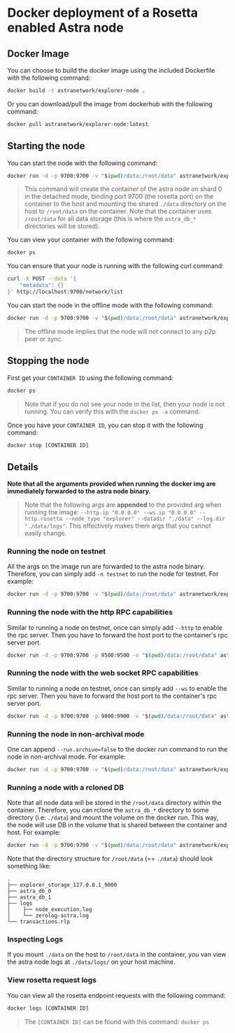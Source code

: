 # Docker deployment of a Rosetta enabled Astra node

## Docker Image

You can choose to build the docker image using the included Dockerfile with the following command:

```bash
docker build -t astranetwork/explorer-node .
```

Or you can download/pull the image from dockerhub with the following command:

```bash
docker pull astranetwork/explorer-node:latest
```

## Starting the node

You can start the node with the following command:

```bash
docker run -d -p 9700:9700 -v "$(pwd)/data:/root/data" astranetwork/explorer-node --run.shard=0
```

> This command will create the container of the astra node on shard 0 in the detached mode,
> binding port 9700 (the rosetta port) on the container to the host and mounting the shared
> `./data` directory on the host to `/root/data` on the container. Note that the container
> uses `/root/data` for all data storage (this is where the `astra_db_*` directories will be stored).

You can view your container with the following command:

```bash
docker ps
```

You can ensure that your node is running with the following curl command:

```bash
curl -X POST --data '{
    "metadata": {}
}' http://localhost:9700/network/list
```

You can start the node in the offline mode with the following command:

```bash
docker run -d -p 9700:9700 -v "$(pwd)/data:/root/data" astranetwork/explorer-node --run.shard=0 --run.offline
```

> The offline mode implies that the node will not connect to any p2p peer or sync.

## Stopping the node

First get your `CONTAINER ID` using the following command:

```bash
docker ps
```

> Note that if you do not see your node in the list, then your node is not running.
> You can verify this with the `docker ps -a` command.

Once you have your `CONTAINER ID`, you can stop it with the following command:

```bash
docker stop [CONTAINER ID]
```

## Details

**Note that all the arguments provided when running the docker img are immediately forwarded to the astra node binary.**

> Note that the following args are **appended** to the provided arg when running the image:
> `--http.ip "0.0.0.0" --ws.ip "0.0.0.0" --http.rosetta --node_type "explorer" --datadir "./data" --log.dir "./data/logs"`.
> This effectively makes them args that you cannot easily change.

### Running the node on testnet

All the args on the image run are forwarded to the astra node binary. Therefore, you can simply add `-n testnet` to
run the node for testnet. For example:

```bash
docker run -d -p 9700:9700 -v "$(pwd)/data:/root/data" astranetwork/explorer-node --run.shard=0 -n testnet
```

### Running the node with the http RPC capabilities

Similar to running a node on testnet, once can simply add `--http` to enable the rpc server. Then you have to forward
the host port to the container's rpc server port.

```bash
docker run -d -p 9700:9700 -p 9500:9500 -v "$(pwd)/data:/root/data" astranetwork/explorer-node --run.shard=0 -n testnet --http
```

### Running the node with the web socket RPC capabilities

Similar to running a node on testnet, once can simply add `--ws` to enable the rpc server. Then you have to forward
the host port to the container's rpc server port.

```bash
docker run -d -p 9700:9700 -p 9800:9900 -v "$(pwd)/data:/root/data" astranetwork/explorer-node --run.shard=0 -n testnet --ws
```

### Running the node in non-archival mode

One can append `--run.archive=false` to the docker run command to run the node in non-archival mode. For example:

```bash
docker run -d -p 9700:9700 -v "$(pwd)/data:/root/data" astranetwork/explorer-node --run.shard=0 -n testnet --run.archive=false
```

### Running a node with a rcloned DB

Note that all node data will be stored in the `/root/data` directory within the container. Therefore, you can rclone
the `astra_db_*` directory to some directory (i.e: `./data`) and mount the volume on the docker run.
This way, the node will use DB in the volume that is shared between the container and host. For example:

```bash
docker run -d -p 9700:9700 -v "$(pwd)/data:/root/data" astranetwork/explorer-node --run.shard=0
```

Note that the directory structure for `/root/data` (== `./data`) should look something like:

```
.
├── explorer_storage_127.0.0.1_9000
├── astra_db_0
├── astra_db_1
├── logs
│    ├── node_execution.log
│    └── zerolog-astra.log
└── transactions.rlp
```

### Inspecting Logs

If you mount `./data` on the host to `/root/data` in the container, you van view the astra node logs at
`./data/logs/` on your host machine.

### View rosetta request logs

You can view all the rosetta endpoint requests with the following command:

```bash
docker logs [CONTAINER ID]
```

> The `[CONTAINER ID]` can be found with this command: `docker ps`
